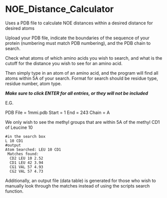 # NOE_Distance_Calculator
Uses a PDB file to calculate NOE distances within a desired distance for desired atoms

Upload your PDB file, indicate the boundaries of the sequence of your protein (numbering must match PDB numbering), and the PDB chain to search. 

Check what atoms of which amino acids you wish to search, and what is the cutoff for the distance you wish to see for an amino acid. 

Then simply type in an atom of an amino acid, and the program will find all atoms within 5A of your search. Format for search should be residue type, residue number, atom type.

***Make sure to click ENTER for all entries, or they will not be included***

E.G.

PDB File = 1mmi.pdb
Start = 1
End = 243
Chain = A

We only wish to see the methyl groups that are within 5A of the methyl CD1 of Leucine 10

```
#in the search box
L 10 CD1
#output
Atom Searched: LEU 10 CD1 
 Matches found: 
  CD2 LEU 10 2.52
  CD1 LEU 42 3.94
  CG1 VAL 57 4.93
  CG2 VAL 57 4.73
```

Additionally, an output file (data table) is generated for those who wish to manually look through the matches instead of using the scripts search function. 
